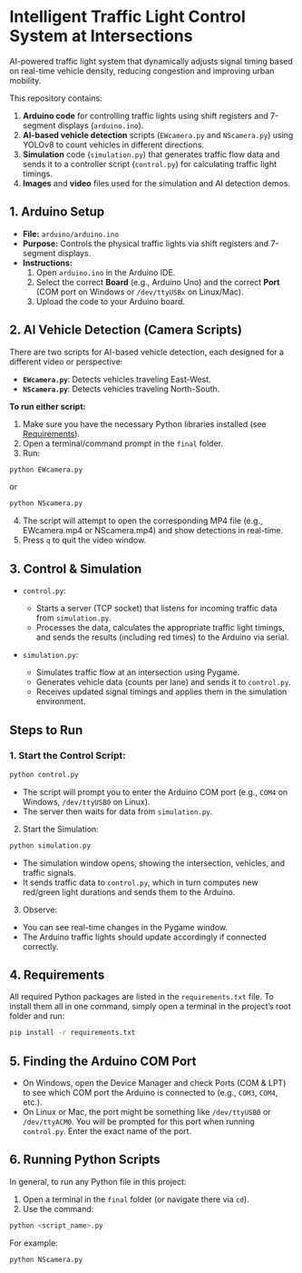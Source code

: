 # Intelligent Traffic Light Control System at Intersections
AI-powered traffic light system that dynamically adjusts signal timing based on real-time vehicle density, reducing congestion and improving urban mobility.

This repository contains:
1. **Arduino code** for controlling traffic lights using shift registers and 7-segment displays (`arduino.ino`).
2. **AI-based vehicle detection** scripts (`EWcamera.py` and `NScamera.py`) using YOLOv8 to count vehicles in different directions.
3. **Simulation** code (`simulation.py`) that generates traffic flow data and sends it to a controller script (`control.py`) for calculating traffic light timings.
4. **Images** and **video** files used for the simulation and AI detection demos.

## 1. Arduino Setup
- **File:** `arduino/arduino.ino`  
- **Purpose:** Controls the physical traffic lights via shift registers and 7-segment displays.  
- **Instructions:**
  1. Open `arduino.ino` in the Arduino IDE.
  2. Select the correct **Board** (e.g., Arduino Uno) and the correct **Port** (COM port on Windows or `/dev/ttyUSBx` on Linux/Mac).
  3. Upload the code to your Arduino board.

## 2. AI Vehicle Detection (Camera Scripts)
There are two scripts for AI-based vehicle detection, each designed for a different video or perspective:
- **`EWcamera.py`**: Detects vehicles traveling East-West.  
- **`NScamera.py`**: Detects vehicles traveling North-South.

**To run either script:**
1. Make sure you have the necessary Python libraries installed (see [Requirements](#4-Requirements)).
2. Open a terminal/command prompt in the `final` folder.
3. Run:
```bash
python EWcamera.py
```
or
```bash
python NScamera.py
```
4. The script will attempt to open the corresponding MP4 file (e.g., EWcamera.mp4 or NScamera.mp4) and show detections in real-time.
5. Press `q` to quit the video window.

## 3. Control & Simulation
- `control.py`:
  - Starts a server (TCP socket) that listens for incoming traffic data from `simulation.py`.
  - Processes the data, calculates the appropriate traffic light timings, and sends the results (including red times) to the Arduino via serial.

- `simulation.py`:
  - Simulates traffic flow at an intersection using Pygame.
  - Generates vehicle data (counts per lane) and sends it to `control.py`.
  - Receives updated signal timings and applies them in the simulation environment.

## Steps to Run
### 1. Start the Control Script:
```bash
python control.py
```
- The script will prompt you to enter the Arduino COM port (e.g., `COM4` on Windows, `/dev/ttyUSB0` on Linux).
- The server then waits for data from `simulation.py`.

2. Start the Simulation:
```bash
python simulation.py
```
- The simulation window opens, showing the intersection, vehicles, and traffic signals.
- It sends traffic data to `control.py`, which in turn computes new red/green light durations and sends them to the Arduino.

3. Observe:
- You can see real-time changes in the Pygame window.
- The Arduino traffic lights should update accordingly if connected correctly.

## 4. Requirements
All required Python packages are listed in the `requirements.txt` file. To install them all in one command, simply open a terminal in the project’s root folder and run:
```bash
pip install -r requirements.txt
```

## 5. Finding the Arduino COM Port
- On Windows, open the Device Manager and check Ports (COM & LPT) to see which COM port the Arduino is connected to (e.g., `COM3`, `COM4`, etc.).
- On Linux or Mac, the port might be something like `/dev/ttyUSB0` or `/dev/ttyACM0`.
You will be prompted for this port when running `control.py`. Enter the exact name of the port.

## 6. Running Python Scripts
In general, to run any Python file in this project:
1. Open a terminal in the `final` folder (or navigate there via `cd`).
2. Use the command:
```bash
python <script_name>.py
```
For example:
```bash
python NScamera.py
```
